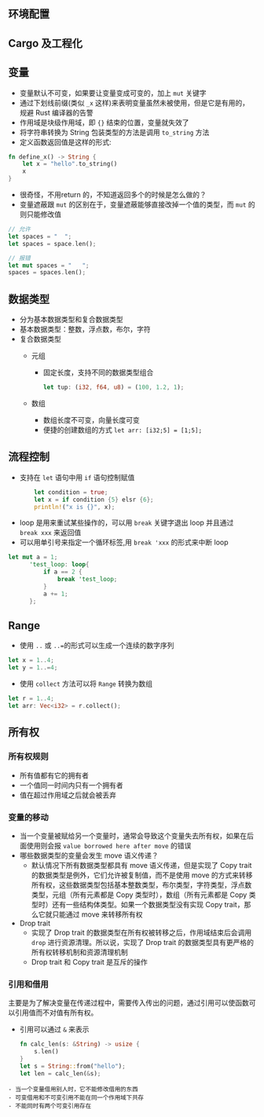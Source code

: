 ## 环境配置

## Cargo 及工程化 

## 变量
- 变量默认不可变，如果要让变量变成可变的，加上 `mut` 关键字
- 通过下划线前缀(类似 `_x` 这样)来表明变量虽然未被使用，但是它是有用的，规避 Rust 编译器的告警
- 作用域是块级作用域，即 `{}` 结束的位置，变量就失效了
- 将字符串转换为 String 包装类型的方法是调用 `to_string` 方法
- 定义函数返回值是这样的形式:
```Rust
fn define_x() -> String {
	let x = "hello".to_string()
	x
}
```
- 很奇怪，不用return 的，不知道返回多个的时候是怎么做的？
- 变量遮蔽跟 `mut` 的区别在于，变量遮蔽能够直接改掉一个值的类型，而 `mut` 的则只能修改值
```Rust
// 允许
let spaces = "  ";
let spaces = space.len();

// 报错
let mut spaces = "   ";
spaces = spaces.len();
```


## 数据类型
- 分为基本数据类型和复合数据类型
- 基本数据类型：整数，浮点数，布尔，字符
- 复合数据类型
	- 元组
		- 固定长度，支持不同的数据类型组合
		  ```Rust
		  let tup: (i32, f64, u8) = (100, 1.2, 1);
		  ```

	- 数组
		- 数组长度不可变，向量长度可变
		- 便捷的创建数组的方式 `let arr: [i32;5] = [1;5];`
## 流程控制
- 支持在 `let` 语句中用 `if` 语句控制赋值
  ```Rust
	  let condition = true;
	  let x = if condition {5} elsr {6};
	  println!("x is {}", x); 
  ```
- loop 是用来重试某些操作的，可以用 ` break ` 关键字退出 loop 并且通过 ` break xxx` 来返回值
- 可以用单引号来指定一个循环标签,用 ` break 'xxx ` 的形式来中断 loop 
```Rust
let mut a = 1;
	  'test_loop: loop{
		  if a == 2 {
			  break 'test_loop;
		  }
		  a += 1;
	  };
```

## Range
- 使用 `..` 或 `..=`的形式可以生成一个连续的数字序列
```Rust
let x = 1..4;
let y = 1..=4; 
```
- 使用 `collect` 方法可以将 `Range` 转换为数组
```Rust
let r = 1..4;
let arr: Vec<i32> = r.collect();
```

## 所有权
### 所有权规则
- 所有值都有它的拥有者
- 一个值同一时间内只有一个拥有者
- 值在超过作用域之后就会被丢弃
### 变量的移动
- 当一个变量被赋给另一个变量时，通常会导致这个变量失去所有权，如果在后面使用则会报 `value borrowed here after move` 的错误
- 哪些数据类型的变量会发生 move 语义传递？
	- 默认情况下所有数据类型都具有 move 语义传递，但是实现了 Copy trait 的数据类型是例外，它们允许被复制值，而不是使用 move 的方式来转移所有权，这些数据类型包括基本整数类型，布尔类型，字符类型，浮点数类型，元组（所有元素都是 Copy 类型时），数组（所有元素都是 Copy 类型时）还有一些结构体类型。如果一个数据类型没有实现 Copy trait，那么它就只能通过 move 来转移所有权
- Drop trait
	- 实现了 Drop trait 的数据类型在所有权被转移之后，作用域结束后会调用 `drop` 进行资源清理。所以说，实现了 Drop trait 的数据类型具有更严格的所有权转移机制和资源清理机制
	- Drop trait 和 Copy trait 是互斥的操作
### 引用和借用
主要是为了解决变量在传递过程中，需要传入传出的问题，通过引用可以使函数可以引用值而不对值有所有权。
- 引用可以通过 `&` 来表示
  ```Rust
  fn calc_len(s: &String) -> usize {
      s.len()
  }
  let s = String::from("hello");
  let len = calc_len(&s);
```
- 当一个变量借用别人时，它不能修改借用的东西
- 可变借用和不可变引用不能在同一个作用域下共存
- 不能同时有两个可变引用存在
